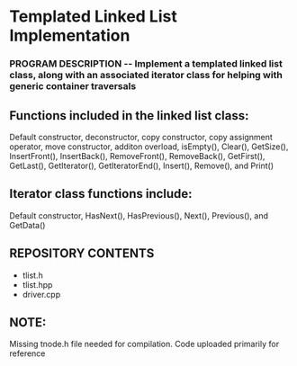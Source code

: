 # Templated Linked List Implementation

### PROGRAM DESCRIPTION -- Implement a templated linked list class, along with an associated iterator class for helping with generic container traversals

## Functions included in the linked list class: 
Default constructor, deconstructor, copy constructor, copy assignment operator, move constructor, additon overload, isEmpty(), Clear(), GetSize(), InsertFront(), InsertBack(), RemoveFront(), RemoveBack(), GetFirst(), GetLast(), GetIterator(), GetIteratorEnd(), Insert(), Remove(), and Print()

## Iterator class functions include:
Default constructor, HasNext(), HasPrevious(), Next(), Previous(), and GetData()

## REPOSITORY CONTENTS
- tlist.h
- tlist.hpp
- driver.cpp

## NOTE:
Missing tnode.h file needed for compilation. Code uploaded primarily for reference
